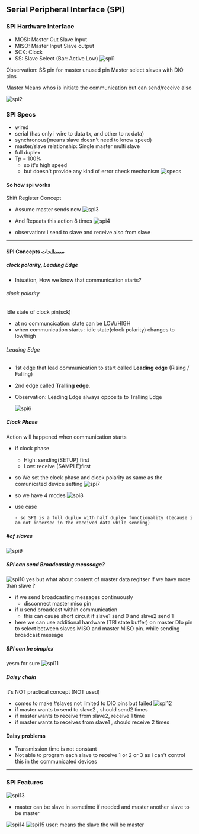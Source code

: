 ## Serial Peripheral Interface (SPI)

### SPI Hardware Interface

- MOSI: Master Out Slave Input
- MISO: Master Input Slave output
- SCK: Clock
- SS: Slave Select (Bar: Active Low)
  ![spi1](imgs/spi1.JPG)

Observation: SS pin for master unused pin
Master select slaves with DIO pins

Master Means whos is initiate the communication but can send/receive also

![spi2](imgs/spi2.JPG)

### SPI Specs

- wired
- serial (has only i wire to data tx, and other to rx data)
- synchronous(means slave doesn't need to know speed)
- master/slave relationship: Single master multi slave
- full duplex
- Tp = 100%
  - so it's high speed
  - but doesn't provide any kind of error check mechanism
    ![specs](imgs/spi5.JPG)

#### So how spi works

Shift Register Concept

- Assume master sends now
  ![spi3](imgs/spi3.JPG)
- And Repeats this action 8 times
  ![spi4](imgs/spi4.JPG)

- observation: i send to slave and receive also from slave

---

#### SPI Concepts مصطلحات

##### clock polarity, Leading Edge

- Intuation, How we know that communication starts?

###### clock polarity

Idle state of clock pin(sck)

- at no communcication: state can be LOW/HIGH
- when communication starts : idle state(clock polarity) changes to low/high

###### Leading Edge

- 1st edge that lead communication to start called **Leading edge** (Rising / Falling)
- 2nd edge called **Tralling edge**.
- Observation: Leading Edge always opposite to Tralling Edge

  ![spi6](imgs/spi6.JPG)

##### Clock Phase

Action will happened when communication starts

- if clock phase

  - High: sending(SETUP) first
  - Low: receive (SAMPLE)first

- so We set the clock phase and clock polarity as same as the comunicated device setting
  ![spi7](imgs/spi7.JPG)

- so we have 4 modes
  ![spi8](imgs/spi8.JPG)
- use case
  <!-- ![spi7](imgs/spi7.JPG) -->
      - so SPI is a full duplux with half duplex functionality (because i am not intersed in the received data while sending)

##### #of slaves

![spi9](imgs/spi9.JPG)

##### SPI can send Broadcasting meassage?

![spi10](imgs/spi10.JPG)
yes but what about content of master data regitser if we have more than slave ?

- if we send broadcasting messages continuously
  - disconnect master miso pin
- if u send broadcast within communication
  - this can cause short circuit if slave1 send 0 and slave2 send 1
- here we can use additional hardware (TRI state buffer) on master DIo pin to select between slaves MISO and master MISO pin.
  while sending broadcast message

##### SPI can be simplex

yesm for sure
![spi11](imgs/spi11.JPG)

##### Daisy chain

it's NOT practical concept (NOT used)

- comes to make #slaves not limited to DIO pins but failed
  ![spi12](imgs/spi12.JPG)
- if master wants to send to slave2 , should send2 times
- if master wants to receive from slave2, receive 1 time
- if master wants to receives from slave1 , should receive 2 times

#### Daisy problems

- Transmission time is not constant
- Not able to program each slave to receive 1 or 2 or 3 as i can't control this in the communicated devices

---

### SPI Features

![spi13](imgs/spi13.JPG)

- master can be slave in sometime if needed and master another slave to be master

![spi14](imgs/spi14.JPG)
![spi15](imgs/spi15.JPG)
user: means the slave the will be master
